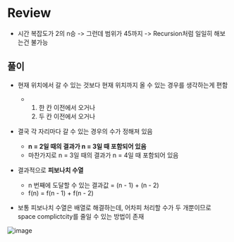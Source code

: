 # Review
- 시간 복잡도가 2의 n승 -> 그런데 범위가 45까지 -> Recursion처럼 일일히 해보는건 불가능

## 풀이
- 현재 위치에서 갈 수 있는 것보다 현재 위치까지 올 수 있는 경우를 생각하는게 편함
  - 1) 한 칸 이전에서 오거나
    2) 두 칸 이전에서 오거나
- 결국 각 자리마다 갈 수 있는 경우의 수가 정해져 있음
  - **n = 2일 때의 결과가 n = 3일 때 포함되어 있음**
  - 마찬가지로 n = 3일 때의 결과가 n = 4일 때 포함되어 있음
 
- 결과적으로 **피보나치 수열**
  - n 번째에 도달할 수 있는 결과값 = (n - 1) + (n - 2)
  - f(n) = f(n - 1) + f(n - 2)
 
- 보통 피보나치 수열은 배열로 해결하는데, 어차피 처리할 수가 두 개뿐이므로 space complictcity를 줄일 수 있는 방법이 존재

![image](https://github.com/eunbileeme/algorithm/assets/103405457/0d5e266b-749d-489b-9316-2bbb873d678b)
